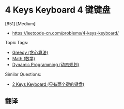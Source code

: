 # 4 Keys Keyboard 4 键键盘

[651] [Medium]

- https://leetcode-cn.com/problems/4-keys-keyboard/

Topic Tags:

- [Greedy (贪心算法)](https://leetcode-cn.com/tag/greedy/)
- [Math (数学)](https://leetcode-cn.com/tag/math/)
- [Dynamic Programming (动态规划)](https://leetcode-cn.com/tag/dynamic-programming/)

Similar Questions:

- [2 Keys Keyboard (只有两个键的键盘)](https://leetcode-cn.com/problems/2-keys-keyboard/)

## 翻译
